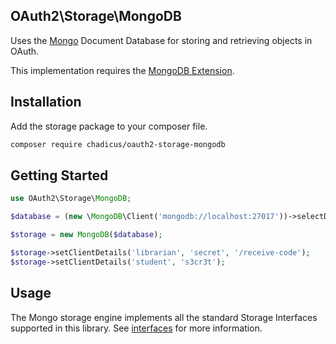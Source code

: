 ## OAuth2\Storage\MongoDB

Uses the [Mongo](https://www.mongodb.com/) Document Database for storing and retrieving objects in OAuth.

This implementation requires the [MongoDB Extension](http://us3.php.net/manual/en/set.mongodb.php).

## Installation
Add the storage package to your composer file.
```sh
composer require chadicus/oauth2-storage-mongodb
```

## Getting Started

```php
use OAuth2\Storage\MongoDB;

$database = (new \MongoDB\Client('mongodb://localhost:27017'))->selectDatabase('oauth2');

$storage = new MongoDB($database);

$storage->setClientDetails('librarian', 'secret', '/receive-code');
$storage->setClientDetails('student', 's3cr3t');
```

## Usage
The Mongo storage engine implements all the standard Storage Interfaces supported in this library. See [interfaces](http://bshaffer.github.io/oauth2-server-php-docs/storage/custom) for more information.
